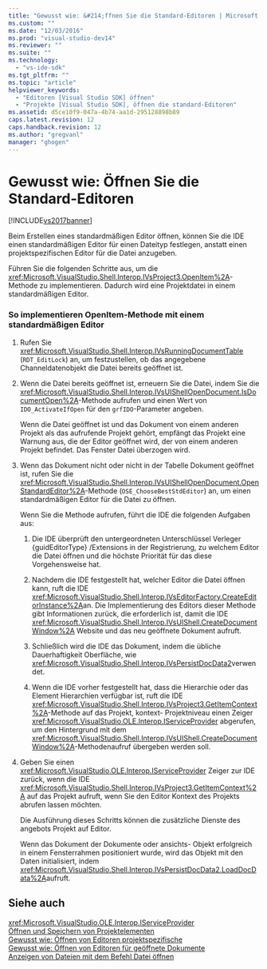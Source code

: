 ```yaml
---
title: "Gewusst wie: &#214;ffnen Sie die Standard-Editoren | Microsoft Docs"
ms.custom: ""
ms.date: "12/03/2016"
ms.prod: "visual-studio-dev14"
ms.reviewer: ""
ms.suite: ""
ms.technology: 
  - "vs-ide-sdk"
ms.tgt_pltfrm: ""
ms.topic: "article"
helpviewer_keywords: 
  - "Editoren [Visual Studio SDK] öffnen"
  - "Projekte [Visual Studio SDK], öffnen die standard-Editoren"
ms.assetid: d5ce10f9-047a-4b74-aa1d-295128898b89
caps.latest.revision: 12
caps.handback.revision: 12
ms.author: "gregvanl"
manager: "ghogen"
---
```

# Gewusst wie: &#214;ffnen Sie die Standard-Editoren
[!INCLUDE[vs2017banner](../code-quality/includes/vs2017banner.md)]

Beim Erstellen eines standardmäßigen Editor öffnen, können Sie die IDE einen standardmäßigen Editor für einen Dateityp festlegen, anstatt einen projektspezifischen Editor für die Datei anzugeben.  
  
 Führen Sie die folgenden Schritte aus, um die <xref:Microsoft.VisualStudio.Shell.Interop.IVsProject3.OpenItem%2A>\-Methode zu implementieren.  Dadurch wird eine Projektdatei in einem standardmäßigen Editor.  
  
### So implementieren OpenItem\-Methode mit einem standardmäßigen Editor  
  
1.  Rufen Sie <xref:Microsoft.VisualStudio.Shell.Interop.IVsRunningDocumentTable> \(`RDT_EditLock`\) an, um festzustellen, ob das angegebene Channeldatenobjekt die Datei bereits geöffnet ist.  
  
2.  Wenn die Datei bereits geöffnet ist, erneuern Sie die Datei, indem Sie die <xref:Microsoft.VisualStudio.Shell.Interop.IVsUIShellOpenDocument.IsDocumentOpen%2A>\-Methode aufrufen und einen Wert von `IDO_ActivateIfOpen` für den `grfIDO`\-Parameter angeben.  
  
     Wenn die Datei geöffnet ist und das Dokument von einem anderen Projekt als das aufrufende Projekt gehört, empfängt das Projekt eine Warnung aus, die der Editor geöffnet wird, der von einem anderen Projekt befindet.  Das Fenster Datei überzogen wird.  
  
3.  Wenn das Dokument nicht oder nicht in der Tabelle Dokument geöffnet ist, rufen Sie die <xref:Microsoft.VisualStudio.Shell.Interop.IVsUIShellOpenDocument.OpenStandardEditor%2A>\-Methode \(`OSE_ChooseBestStdEditor`\) an, um einen standardmäßigen Editor für die Datei zu öffnen.  
  
     Wenn Sie die Methode aufrufen, führt die IDE die folgenden Aufgaben aus:  
  
    1.  Die IDE überprüft den untergeordneten Unterschlüssel Verleger {guidEditorType} \/Extensions in der Registrierung, zu welchem Editor die Datei öffnen und die höchste Priorität für das diese Vorgehensweise hat.  
  
    2.  Nachdem die IDE festgestellt hat, welcher Editor die Datei öffnen kann, ruft die IDE <xref:Microsoft.VisualStudio.Shell.Interop.IVsEditorFactory.CreateEditorInstance%2A>an.  Die Implementierung des Editors dieser Methode gibt Informationen zurück, die erforderlich ist, damit die IDE <xref:Microsoft.VisualStudio.Shell.Interop.IVsUIShell.CreateDocumentWindow%2A> Website und das neu geöffnete Dokument aufruft.  
  
    3.  Schließlich wird die IDE das Dokument, indem die übliche Dauerhaftigkeit Oberfläche, wie <xref:Microsoft.VisualStudio.Shell.Interop.IVsPersistDocData2>verwendet.  
  
    4.  Wenn die IDE vorher festgestellt hat, dass die Hierarchie oder das Element Hierarchien verfügbar ist, ruft die IDE <xref:Microsoft.VisualStudio.Shell.Interop.IVsProject3.GetItemContext%2A>\-Methode auf das Projekt, kontext\- Projektniveau einen Zeiger <xref:Microsoft.VisualStudio.OLE.Interop.IServiceProvider> abgerufen, um den Hintergrund mit dem <xref:Microsoft.VisualStudio.Shell.Interop.IVsUIShell.CreateDocumentWindow%2A>\-Methodenaufruf übergeben werden soll.  
  
4.  Geben Sie einen <xref:Microsoft.VisualStudio.OLE.Interop.IServiceProvider> Zeiger zur IDE zurück, wenn die IDE <xref:Microsoft.VisualStudio.Shell.Interop.IVsProject3.GetItemContext%2A> auf das Projekt aufruft, wenn Sie den Editor Kontext des Projekts abrufen lassen möchten.  
  
     Die Ausführung dieses Schritts können die zusätzliche Dienste des angebots Projekt auf Editor.  
  
     Wenn das Dokument der Dokumente oder ansichts\- Objekt erfolgreich in einem Fensterrahmen positioniert wurde, wird das Objekt mit den Daten initialisiert, indem <xref:Microsoft.VisualStudio.Shell.Interop.IVsPersistDocData2.LoadDocData%2A>aufruft.  
  
## Siehe auch  
 <xref:Microsoft.VisualStudio.OLE.Interop.IServiceProvider>   
 [Öffnen und Speichern von Projektelementen](../extensibility/internals/opening-and-saving-project-items.md)   
 [Gewusst wie: Öffnen von Editoren projektspezifische](../extensibility/how-to-open-project-specific-editors.md)   
 [Gewusst wie: Öffnen von Editoren für geöffnete Dokumente](../extensibility/how-to-open-editors-for-open-documents.md)   
 [Anzeigen von Dateien mit dem Befehl Datei öffnen](../extensibility/internals/displaying-files-by-using-the-open-file-command.md)